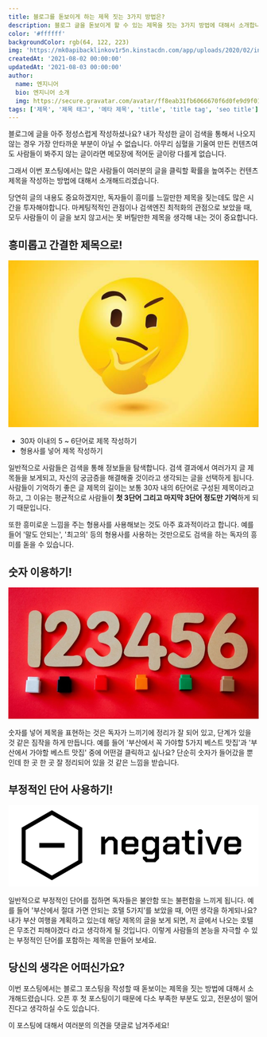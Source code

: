 ```yaml
---
title: 블로그를 돋보이게 하는 제목 짓는 3가지 방법은?
description: 블로그 글을 돋보이게 할 수 있는 제목을 짓는 3가지 방법에 대해서 소개합니다.
color: '#ffffff'
backgroundColor: rgb(64, 122, 223)
img: 'https://mk0apibacklinkov1r5n.kinstacdn.com/app/uploads/2020/02/introducing-the-content-marketing-hub-post-banner.png'
createdAt: '2021-08-02 00:00:00'
updatedAt: '2021-08-03 00:00:00'
author:
  name: 엔지니어
  bio: 엔지니어 소개
  img: https://secure.gravatar.com/avatar/ff8eab31fb6066670f6d0fe9d9f0166f?s=96&d=mm&r=g
tags: ['제목', '제목 태그', '메타 제목', 'title', 'title tag', 'seo title']
---
```


블로그에 글을 아주 정성스럽게 작성하셨나요? 내가 작성한 글이 검색을 통해서 나오지 않는 경우 가장 안타까운 부분이 아닐 수 없습니다. 아무리 심혈을 기울여 만든 컨텐츠여도 사람들이 봐주지 않는 글이라면 메모장에 적어둔 글이랑 다를게 없습니다.

그래서 이번 포스팅에서는 많은 사람들이 여러분의 글을 클릭할 확률을 높여주는 컨텐츠 제목을 작성하는 방법에 대해서 소개해드리겠습니다.

<!--more-->

당연히 글의 내용도 중요하겠지만, 독자들이 흥미를 느낄만한 제목을 짖는데도 많은 시간을 투자해야합니다. 마케팅적적인 관점이나 검색엔진 최적화의 관점으로 보았을 때, 모두 사람들이 이 글을 보지 않고서는 못 버틸만한 제목을 생각해 내는 것이 중요합니다.

## 흥미롭고 간결한 제목으로!

![ways-to-title1](/images/ways-to-title01.jpg)

- 30자 이내의 5 ~ 6단어로 제목 작성하기
- 형용사를 넣어 제목 작성하기

일반적으로 사람들은 검색을 통해 정보들을 탐색합니다. 검색 결과에서 여러가지 글 제목들을 보게되고, 자신의 궁금증을 해결해줄 것이라고 생각되는 글을 선택하게 됩니다. 사람들이 기억하기 좋은 글 제목의 길이는 보통 30자 내의 6단어로 구성된 제목이라고 하고, 그 이유는 평균적으로 사람들이 **첫 3단어 그리고 마지막 3단어 정도만 기억**하게 되기 때문입니다.

또한 흥미로운 느낌을 주는 형용사를 사용해보는 것도 아주 효과적이라고 합니다. 예를 들어 '말도 안되는', '최고의' 등의 형용사를 사용하는 것만으로도 검색을 하는 독자의 흥미를 돋을 수 있습니다.

## 숫자 이용하기!

![ways-to-title2](/images/ways-to-title02.jpg)

숫자를 넣어 제목을 표현하는 것은 독자가 느끼기에 정리가 잘 되어 있고, 단계가 있을 것 같은 짐작을 하게 만듭니다. 예를 들어 '부산에서 꼭 가야할 5가지 베스트 맛집'과 '부산에서 가야할 베스트 맛집' 중에 어떤걸 클릭하고 싶나요? 단순히 숫자가 들어갔을 뿐인데 한 곳 한 곳 잘 정리되어 있을 것 같은 느낌을 받습니다.

## 부정적인 단어 사용하기!

![ways-to-title3](/images/ways-to-title03.png)

일반적으로 부정적인 단어를 접하면 독자들은 불안함 또는 불편함을 느끼게 됩니다. 예를 들어 '부산에서 절대 가면 안되는 호텔 5가지'를 보았을 때, 어떤 생각을 하게되나요? 내가 부산 여행을 계획하고 있는데 해당 제목의 글을 보게 되면, 저 글에서 나오는 호텔은 무조건 피해야겠다 라고 생각하게 될 것입니다. 이렇게 사람들의 본능을 자극할 수 있는 부정적인 단어를 포함하는 제목을 만들어 보세요.

## 당신의 생각은 어떠신가요?

이번 포스팅에서는 블로그 포스팅을 작성할 때 돋보이는 제목을 짓는 방법에 대해서 소개해드렸습니다. 오픈 후 첫 포스팅이기 때문에 다소 부족한 부분도 있고, 전문성이 떨어진다고 생각하실 수도 있습니다.

이 포스팅에 대해서 여러분의 의견을 댓글로 남겨주세요!
